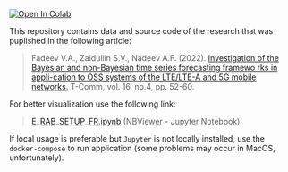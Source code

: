 
[![Open In Colab](https://colab.research.google.com/assets/colab-badge.svg)](https://colab.research.google.com/github/kirlf/lte-kpi-ts-forecasting/blob/main/src/E_RAB_SETUP_FR.ipynb)

This repository contains data and source code of the research that was puplished in the following article:

> Fadeev V.A., Zaidullin S.V., Nadeev A.F. (2022). [Investigation of the Bayesian and non-Bayesian time series forecasting framewo rks in appli-cation to OSS systems of the LTE/LTE-A and 5G mobile networks.](https://www.researchgate.net/publication/360919297_INVESTIGATION_OF_THE_BAYESIAN_AND_NON-BAYESIAN_TIME_SERIES_FORECASTING_FRAMEWORKS_IN_APPLICATION_TO_OSS_SYSTEMS_OF_THE_LTELTE-A_AND_5G_MOBILE_NETWORKS) T-Comm, vol. 16, no.4, pр. 52-60. 

For better visualization use the following link:

> [E_RAB_SETUP_FR.ipynb](https://nbviewer.org/github/kirlf/lte-kpi-ts-forecasting/blob/main/src/E_RAB_SETUP_FR.ipynb) (NBViewer - Jupyter Notebook)

If local usage is preferable but `Jupyter` is not locally installed, use the `docker-compose` to run application (some problems may occur in MacOS, unfortunately).

